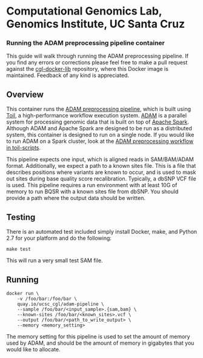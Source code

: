 # Computational Genomics Lab, Genomics Institute, UC Santa Cruz
### Running the ADAM preprocessing pipeline container

This guide will walk through running the ADAM preprocessing pipeline. If you
find any errors or corrections please feel free to make a pull request against
the [cgl-docker-lib](https://github.com/BD2KGenomics/cgl-docker-lib) repository,
where this Docker image is maintained. Feedback of any kind is appreciated.

## Overview

This container runs the [ADAM preprocessing
pipeline](https://github.com/BD2KGenomics/toil-scripts/tree/master/src/toil_scripts/adam_pipeline),
which is built using [Toil](https://github.com/BD2KGenomics/toil), a
high-performance workflow execution system. [ADAM](https://github.com/bigdatagenomics/adam)
is a parallel system for processing genomic data that is built on top of [Apache
Spark](https://spark.apache.org). Although ADAM and Apache Spark are designed
to be run as a distributed system, this container is designed to run on a
single node. If you would like to run ADAM on a Spark cluster, look at the [ADAM
preprocessing workflow in
toil-scripts](https://github.com/BD2KGenomics/toil-scripts/tree/master/src/toil_scripts/adam_pipeline).

This pipeline expects one input, which is aligned reads in SAM/BAM/ADAM format.
Additionally, we expect a path to a known sites file. This is a file that
describes positions where variants are known to occur, and is used to mask
out sites during base quality score recalibration. Typically, a dbSNP VCF file
is used. This pipeline requires a run environment with at least 10G of memory
to run BQSR with a known sites file from dbSNP. You should provide a path where
the output data should be written.

## Testing

There is an automated test included simply install Docker, make, and Python 2.7 for your 
platform and do the following:

    make test

This will run a very small test SAM file.

## Running

```
docker run \
    -v /foo/bar:/foo/bar \
    quay.io/ucsc_cgl/adam-pipeline \
    --sample /foo/bar/<input_sample>.{sam,bam} \
    --known-sites /foo/bar/<known_sites>.vcf \
    --output /foo/bar/<path_to_write_output> \
    --memory <memory_setting>
```

The memory setting for this pipeline is used to set the amount of memory used
by ADAM, and should be the amount of memory in gigabytes that you would like
to allocate.
